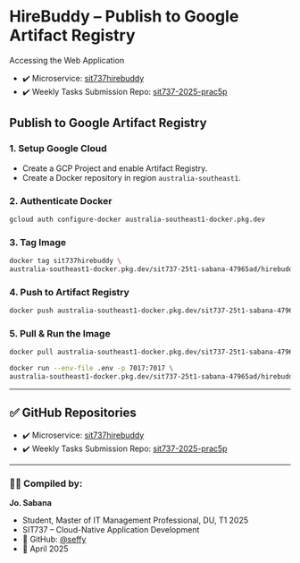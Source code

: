 # HireBuddy – Publish to Google Artifact Registry


Accessing the Web Application

- ✔️ Microservice: [sit737hirebuddy](https://github.com/seffy/sit737hirebuddy)
- ✔️ Weekly Tasks Submission Repo: [sit737-2025-prac5p](https://github.com/seffy/sit737-2025-prac5p)


## Publish to Google Artifact Registry

### 1. Setup Google Cloud

- Create a GCP Project and enable Artifact Registry.
- Create a Docker repository in region `australia-southeast1`.

### 2. Authenticate Docker

```bash
gcloud auth configure-docker australia-southeast1-docker.pkg.dev
```

### 3. Tag Image

```bash
docker tag sit737hirebuddy \
australia-southeast1-docker.pkg.dev/sit737-25t1-sabana-47965ad/hirebuddy/sit737hirebuddy:latest
```

### 4. Push to Artifact Registry

```bash
docker push australia-southeast1-docker.pkg.dev/sit737-25t1-sabana-47965ad/hirebuddy/sit737hirebuddy:latest
```

### 5. Pull & Run the Image

```bash
docker pull australia-southeast1-docker.pkg.dev/sit737-25t1-sabana-47965ad/hirebuddy/sit737hirebuddy:latest

docker run --env-file .env -p 7017:7017 \
australia-southeast1-docker.pkg.dev/sit737-25t1-sabana-47965ad/hirebuddy/sit737hirebuddy:latest
```

---

## ✅ GitHub Repositories

- ✔️ Microservice: [sit737hirebuddy](https://github.com/seffy/sit737hirebuddy)
- ✔️ Weekly Tasks Submission Repo: [sit737-2025-prac5p](https://github.com/seffy/sit737-2025-prac5p)







---
### 👨‍💻 Compiled by:

**Jo. Sabana**  
- Student, Master of IT Management Professional, DU, T1 2025
- SIT737 – Cloud-Native Application Development  
- 🔗 GitHub: [@seffy](https://github.com/seffy)
- 📅 April 2025
